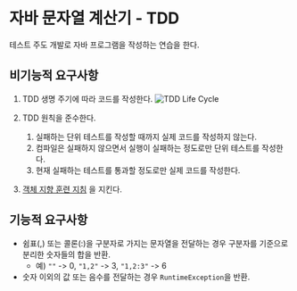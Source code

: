 # 자바 문자열 계산기 - TDD
테스트 주도 개발로 자바 프로그램을 작성하는 연습을 한다.

## 비기능적 요구사항

1. TDD 생명 주기에 따라 코드를 작성한다.
![TDD Life Cycle](https://cio-wiki.org/wiki/images/thumb/1/1f/TDD2.png/300px-TDD2.png)

2. TDD 원칙을 준수한다.
    1. 실패하는 단위 테스트를 작성할 때까지 실제 코드를 작성하지 않는다.
    2. 컴파일은 실패하지 않으면서 실행이 실패하는 정도로만 단위 테스트를 작성한다.
    3. 현재 실패하는 테스트를 통과할 정도로만 실제 코드를 작성한다.

3. [객체 지향 훈련 지침](https://developerfarm.wordpress.com/2012/02/03/object_calisthenics_summary/) 을 지킨다.

## 기능적 요구사항

* 쉼표(,) 또는 콜론(:)을 구분자로 가지는 문자열을 전달하는 경우 구분자를 기준으로 분리한 숫자들의 합을 반환.
    * 예) `""` -> 0, `"1,2"` -> 3, `"1,2:3"` -> 6
* 숫자 이외의 값 또는 음수를 전달하는 경우 `RuntimeException`을 반환.